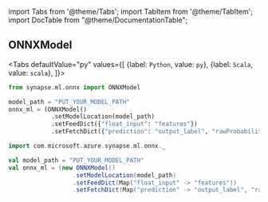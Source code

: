 import Tabs from '@theme/Tabs';
import TabItem from '@theme/TabItem';
import DocTable from "@theme/DocumentationTable";


## ONNXModel

<Tabs
defaultValue="py"
values={[
{label: `Python`, value: `py`},
{label: `Scala`, value: `scala`},
]}>
<TabItem value="py">

```py
from synapse.ml.onnx import ONNXModel

model_path = "PUT_YOUR_MODEL_PATH"
onnx_ml = (ONNXModel()
            .setModelLocation(model_path)
            .setFeedDict({"float_input": "features"})
            .setFetchDict({"prediction": "output_label", "rawProbability": "output_probability"}))
```

</TabItem>
<TabItem value="scala">

```scala
import com.microsoft.azure.synapse.ml.onnx._

val model_path = "PUT_YOUR_MODEL_PATH"
val onnx_ml = (new ONNXModel()
                  .setModelLocation(model_path)
                  .setFeedDict(Map("float_input" -> "features"))
                  .setFetchDict(Map("prediction" -> "output_label", "rawProbability" -> "output_probability")))
```

</TabItem>
</Tabs>

<DocTable className="ONNXModel"
py="synapse.ml.onnx.html#module-synapse.ml.onnx.ONNXModel"
scala="com/microsoft/azure/synapse/ml/onnx/ONNXModel.html"
sourceLink="https://github.com/microsoft/SynapseML/blob/master/deep-learning/src/main/scala/com/microsoft/azure/synapse/ml/onnx/ONNXModel.scala" />
